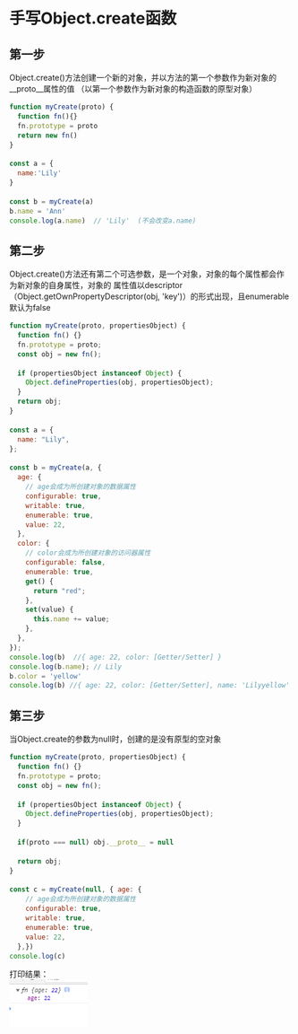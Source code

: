 # 手写Object.create函数
## 第一步
Object.create()方法创建一个新的对象，并以方法的第一个参数作为新对象的__proto__属性的值
（以第一个参数作为新对象的构造函数的原型对象）
```js
function myCreate(proto) {
  function fn(){}
  fn.prototype = proto
  return new fn()
}

const a = {
  name:'Lily'
}

const b = myCreate(a)
b.name = 'Ann'
console.log(a.name)  // 'Lily'  (不会改变a.name)
```
## 第二步
Object.create()方法还有第二个可选参数，是一个对象，对象的每个属性都会作为新对象的自身属性，对象的
属性值以descriptor（Object.getOwnPropertyDescriptor(obj, 'key')）的形式出现，且enumerable默认为false<br>
```js
function myCreate(proto, propertiesObject) {
  function fn() {}
  fn.prototype = proto;
  const obj = new fn();

  if (propertiesObject instanceof Object) {
    Object.defineProperties(obj, propertiesObject);
  }
  return obj;
}

const a = {
  name: "Lily",
};

const b = myCreate(a, {
  age: {
    // age会成为所创建对象的数据属性
    configurable: true,
    writable: true,
    enumerable: true,
    value: 22,
  },
  color: {
    // color会成为所创建对象的访问器属性
    configurable: false,
    enumerable: true,
    get() {
      return "red";
    },
    set(value) {
      this.name += value;
    },
  },
});
console.log(b)  //{ age: 22, color: [Getter/Setter] }
console.log(b.name); // Lily
b.color = 'yellow'
console.log(b) //{ age: 22, color: [Getter/Setter], name: 'Lilyyellow' }
```
## 第三步
当Object.create的参数为null时，创建的是没有原型的空对象
```js
function myCreate(proto, propertiesObject) {
  function fn() {}
  fn.prototype = proto;
  const obj = new fn();

  if (propertiesObject instanceof Object) {
    Object.defineProperties(obj, propertiesObject);
  }

  if(proto === null) obj.__proto__ = null

  return obj;
}

const c = myCreate(null, { age: {
    // age会成为所创建对象的数据属性
    configurable: true,
    writable: true,
    enumerable: true,
    value: 22,
  },})
console.log(c)
```
打印结果：<br>
![](image/16214899146799.png)
